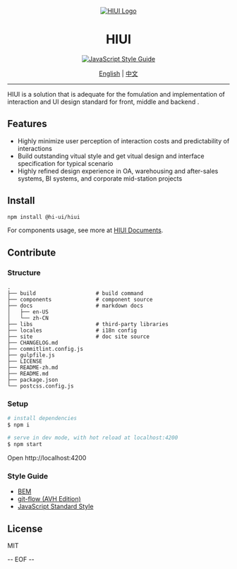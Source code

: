 <div align="center">

[![HIUI Logo](https://raw.githubusercontent.com/XiaoMi/hiui/master/site/static/img/logo.png)](https://xiaomi.github.io/hiui/)

<h1 align="center">HIUI</h1>

[![JavaScript Style Guide](https://camo.githubusercontent.com/58fbab8bb63d069c1e4fb3fa37c2899c38ffcd18/68747470733a2f2f696d672e736869656c64732e696f2f62616467652f636f64655f7374796c652d7374616e646172642d627269676874677265656e2e737667)](https://github.com/standard/standard)

[English](https://github.com/XiaoMi/hiui/blob/master/README.md) | [中文](https://github.com/XiaoMi/hiui/blob/master/README-zh.md)

</div>

---

HIUI is a solution that is adequate for the fomulation and implementation of interaction and UI design standard for front, middle and backend .

## Features

- Highly minimize user perception of interaction costs and predictability of interactions
- Build outstanding vitual style and get vitual design and interface specification for typical scenario
- Highly refined design experience in OA, warehousing and after-sales systems, BI systems, and corporate mid-station projects

## Install

```sh
npm install @hi-ui/hiui
```

For components usage, see more at [HIUI Documents](https://xiaomi.github.io/hiui/zh-CN/docs/quick-start).

## Contribute

### Structure

```
.
├── build                   # build command
├── components              # component source
├── docs                    # markdown docs
│   ├── en-US
│   └── zh-CN
├── libs                    # third-party libraries
├── locales                 # i18n config
├── site                    # doc site source
├── CHANGELOG.md
├── commitlint.config.js
├── gulpfile.js
├── LICENSE
├── README-zh.md
├── README.md
├── package.json
└── postcss.config.js
```

### Setup

```sh
# install dependencies
$ npm i

# serve in dev mode, with hot reload at localhost:4200
$ npm start
```

Open http://localhost:4200

### Style Guide

- [BEM](https://en.bem.info/)
- [git-flow (AVH Edition)](https://github.com/petervanderdoes/gitflow-avh)
- [JavaScript Standard Style](https://github.com/standard/standard)

## License

MIT

-- EOF --
